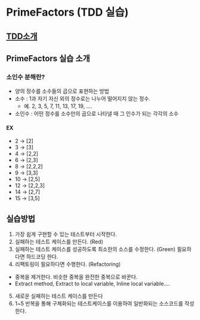 # PrimeFactors (TDD 실습)

## [TDD소개](https://github.com/cleancodeclass/prime-factors/wiki/TDD-%EC%86%8C%EA%B0%9C)

## PrimeFactors 실습 소개

### 소인수 분해란?
* 양의 정수를 소수들의 곱으로 표현하는 방법
* 소수 : 1과 자기 자신 외의 정수로는 나누어 떨어지지 않는 정수. 
  * 예. 2, 3, 5, 7, 11, 13, 17, 19, ....
* 소인수 : 어떤 정수를 소수만의 곱으로 나타낼 때 그 인수가 되는 각각의 소수

#### EX
* 2 -> [2]
* 3 -> [3]
* 4 -> [2,2]
* 6 -> [2,3]
* 8 -> [2,2,2]
* 9 -> [3,3]
* 10 -> [2,5]
* 12 -> [2,2,3]
* 14 -> [2,7]
* 15 -> [3,5]


## 실습방법
1. 가장 쉽게 구현할 수 있는 테스트부터 시작한다.
2. 실패하는 테스트 케이스를 만든다. (Red)
3. 실패하는 테스트 케이스를 성공하도록 최소한의 소스를 수정한다. (Green)
필요하다면 하드코딩 한다.
4. 리팩토링이 필요하다면 수행한다. (Refactoring)
  * 중복을 제거한다. 비슷한 중복을 완전한 중복으로 바꾼다.
  * Extract method, Extract to local variable, Inline local variable….
5. 새로운 실패하는 테스트 케이스를 만든다
6. 1~5 반복을 통해 구체화되는 테스트케이스를 이용하여 일반화되는 소스코드를 작성한다.

